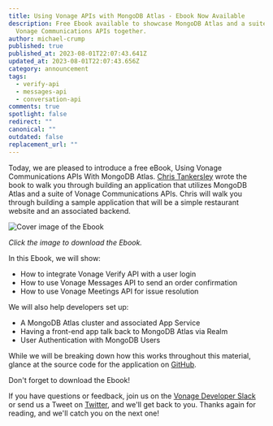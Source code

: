 ```yaml
---
title: Using Vonage APIs with MongoDB Atlas - Ebook Now Available
description: Free Ebook available to showcase MongoDB Atlas and a suite of
  Vonage Communications APIs together.
author: michael-crump
published: true
published_at: 2023-08-01T22:07:43.641Z
updated_at: 2023-08-01T22:07:43.656Z
category: announcement
tags:
  - verify-api
  - messages-api
  - conversation-api
comments: true
spotlight: false
redirect: ""
canonical: ""
outdated: false
replacement_url: ""
---
```

Today, we are pleased to introduce a free eBook, Using Vonage Communications APIs With MongoDB Atlas. [Chris Tankersley](https://twitter.com/dragonmantank) wrote the book to walk you through building an application that utilizes MongoDB Atlas and a suite of Vonage Communications APIs. Chris will walk you through building a sample application that will be a simple restaurant website and an associated backend.

![Cover image of the Ebook](/content/blog/using-vonage-apis-with-mongodb-atlas-ebook-now-available/mongo-ebook.png "mongo-ebook.png")

*Click the image to download the Ebook.*

In this Ebook, we will show:

* How to integrate Vonage Verify API with a user login
* How to use Vonage Messages API to send an order confirmation
* How to use Vonage Meetings API for issue resolution

We will also help developers set up:

* A MongoDB Atlas cluster and associated App Service
* Having a front-end app talk back to MongoDB Atlas via Realm
* User Authentication with MongoDB Users

While we will be breaking down how this works throughout this material, glance at the source code for the application  on [GitHub](https://github.com/Vonage-Community/sample-mongodb-vonage-integration-restaurant-demo).

Don't forget to download the Ebook!

If you have questions or feedback, join us on the [Vonage Developer Slack](https://developer.vonage.com/community/slack) or send us a Tweet on [Twitter](https://twitter.com/vonagedev), and we'll get back to you. Thanks again for reading, and we'll catch you on the next one!